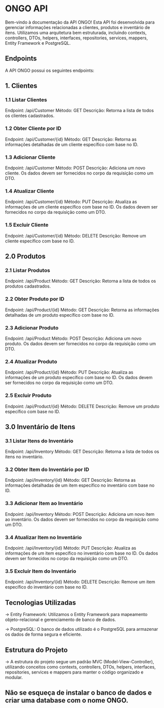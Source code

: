 # ONGO API
Bem-vindo à documentação da API ONGO! Esta API foi desenvolvida para gerenciar informações relacionadas a clientes, produtos e inventário de itens. Utilizamos uma arquitetura bem estruturada, incluindo contexts, controllers, DTOs, helpers, interfaces, repositories, services, mappers, Entity Framework e PostgreSQL.

## Endpoints
A API ONGO possui os seguintes endpoints:

## 1. Clientes    
### 1.1 Listar Clientes
Endpoint: /api/Customer
Método: GET
Descrição: Retorna a lista de todos os clientes cadastrados.  

### 1.2 Obter Cliente por ID
Endpoint: /api/Customer/{id}
Método: GET
Descrição: Retorna as informações detalhadas de um cliente específico com base no ID.  


### 1.3 Adicionar Cliente
Endpoint: /api/Customer
Método: POST
Descrição: Adiciona um novo cliente. Os dados devem ser fornecidos no corpo da requisição como um DTO.  


### 1.4 Atualizar Cliente
Endpoint: /api/Customer/{id}
Método: PUT
Descrição: Atualiza as informações de um cliente específico com base no ID. Os dados devem ser fornecidos no corpo da requisição como um DTO.  


### 1.5 Excluir Cliente
Endpoint: /api/Customer/{id}
Método: DELETE
Descrição: Remove um cliente específico com base no ID.  




## 2.0 Produtos  
### 2.1 Listar Produtos
Endpoint: /api/Product
Método: GET
Descrição: Retorna a lista de todos os produtos cadastrados.  



### 2.2 Obter Produto por ID
Endpoint: /api/Product/{id}
Método: GET
Descrição: Retorna as informações detalhadas de um produto específico com base no ID.  



### 2.3 Adicionar Produto
Endpoint: /api/Product
Método: POST
Descrição: Adiciona um novo produto. Os dados devem ser fornecidos no corpo da requisição como um DTO.  


### 2.4 Atualizar Produto
Endpoint: /api/Product/{id}
Método: PUT
Descrição: Atualiza as informações de um produto específico com base no ID. Os dados devem ser fornecidos no corpo da requisição como um DTO.  


### 2.5 Excluir Produto
Endpoint: /api/Product/{id}
Método: DELETE
Descrição: Remove um produto específico com base no ID.  

## 3.0 Inventário de Itens 
### 3.1 Listar Itens do Inventário
Endpoint: /api/Inventory
Método: GET
Descrição: Retorna a lista de todos os itens no inventário.  


### 3.2 Obter Item do Inventário por ID
Endpoint: /api/Inventory/{id}
Método: GET
Descrição: Retorna as informações detalhadas de um item específico no inventário com base no ID.  


### 3.3 Adicionar Item ao Inventário
Endpoint: /api/Inventory
Método: POST
Descrição: Adiciona um novo item ao inventário. Os dados devem ser fornecidos no corpo da requisição como um DTO.  


### 3.4 Atualizar Item no Inventário
Endpoint: /api/Inventory/{id}
Método: PUT
Descrição: Atualiza as informações de um item específico no inventário com base no ID. Os dados devem ser fornecidos no corpo da requisição como um DTO.  


### 3.5 Excluir Item do Inventário
Endpoint: /api/Inventory/{id}
Método: DELETE
Descrição: Remove um item específico do inventário com base no ID.  


## Tecnologias Utilizadas
-> Entity Framework: Utilizamos o Entity Framework para mapeamento objeto-relacional e gerenciamento de banco de dados.  

-> PostgreSQL: O banco de dados utilizado é o PostgreSQL para armazenar os dados de forma segura e eficiente.  


## Estrutura do Projeto
-> A estrutura do projeto segue um padrão MVC (Model-View-Controller), utilizando conceitos como contexts, controllers, DTOs, helpers, interfaces, repositories, services e mappers para manter o código organizado e modular.  

## Não se esqueça de instalar o banco de dados e criar uma database com o nome ONGO.


